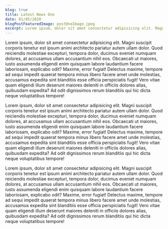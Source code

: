 ```yaml
---
blog: true
title: Latest News One
date: 01/05/2020
blogPostFeaturedImage: postOneImage.jpeg
excerpt: Lorem ipsum, dolor sit amet consectetur adipisicing elit. Magni suscipit corporis tenetur est ipsum animi architecto pariatur autem ullam dolor. Quod reiciendis molestiae excepturi, tempora dolor, ducimus eveniet numquam dolores, at accusamus ullam 
---
```


Lorem ipsum, dolor sit amet consectetur adipisicing elit. Magni suscipit corporis tenetur est ipsum animi architecto pariatur autem ullam dolor. Quod reiciendis molestiae excepturi, tempora dolor, ducimus eveniet numquam dolores, at accusamus ullam accusantium nihil eos. Obcaecati ut maiores, iusto assumenda eligendi enim quisquam labore laudantium facere laboriosam, explicabo odit? Maxime, error fugiat! Delectus maxime, tempore ad sequi impedit quaerat tempora minus libero facere amet unde molestias, accusamus expedita sint blanditiis esse officia perspiciatis fugit! Vero vitae quam eligendi illum deserunt maiores deleniti in officiis dolores alias, quibusdam expedita? Ad odit dignissimos rerum blanditiis qui hic dicta neque voluptatibus tempore!

Lorem ipsum, dolor sit amet consectetur adipisicing elit. Magni suscipit corporis tenetur est ipsum animi architecto pariatur autem ullam dolor. Quod reiciendis molestiae excepturi, tempora dolor, ducimus eveniet numquam dolores, at accusamus ullam accusantium nihil eos. Obcaecati ut maiores, iusto assumenda eligendi enim quisquam labore laudantium facere laboriosam, explicabo odit? Maxime, error fugiat! Delectus maxime, tempore ad sequi impedit quaerat tempora minus libero facere amet unde molestias, accusamus expedita sint blanditiis esse officia perspiciatis fugit! Vero vitae quam eligendi illum deserunt maiores deleniti in officiis dolores alias, quibusdam expedita? Ad odit dignissimos rerum blanditiis qui hic dicta neque voluptatibus tempore!

Lorem ipsum, dolor sit amet consectetur adipisicing elit. Magni suscipit corporis tenetur est ipsum animi architecto pariatur autem ullam dolor. Quod reiciendis molestiae excepturi, tempora dolor, ducimus eveniet numquam dolores, at accusamus ullam accusantium nihil eos. Obcaecati ut maiores, iusto assumenda eligendi enim quisquam labore laudantium facere laboriosam, explicabo odit? Maxime, error fugiat! Delectus maxime, tempore ad sequi impedit quaerat tempora minus libero facere amet unde molestias, accusamus expedita sint blanditiis esse officia perspiciatis fugit! Vero vitae quam eligendi illum deserunt maiores deleniti in officiis dolores alias, quibusdam expedita? Ad odit dignissimos rerum blanditiis qui hic dicta neque voluptatibus tempore!